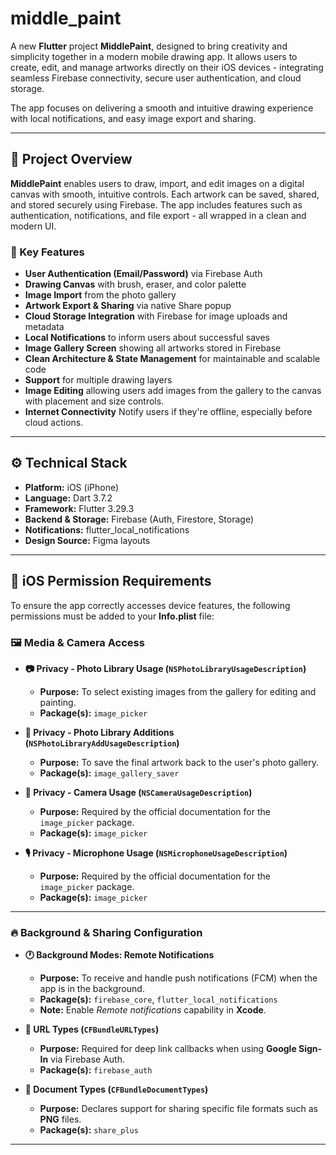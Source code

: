 # middle_paint

A new **Flutter** project  **MiddlePaint**, designed to bring creativity and simplicity together in a modern mobile drawing app. It allows users to create, edit, and manage artworks directly on their iOS devices - integrating seamless Firebase connectivity, secure user authentication, and cloud storage.

The app focuses on delivering a smooth and intuitive drawing experience with  local notifications, and easy image export and sharing.

---

## 🎯 Project Overview

**MiddlePaint** enables users to draw, import, and edit images on a digital canvas with smooth, intuitive controls. Each artwork can be saved, shared, and stored securely using Firebase. The app includes features such as authentication, notifications, and file export - all wrapped in a clean and modern UI.

### 🧩 Key Features

- **User Authentication (Email/Password)** via Firebase Auth
- **Drawing Canvas** with brush, eraser, and color palette
- **Image Import** from the photo gallery
- **Artwork Export & Sharing** via native Share popup
- **Cloud Storage Integration** with Firebase for image uploads and metadata
- **Local Notifications** to inform users about successful saves
- **Image Gallery Screen** showing all artworks stored in Firebase
- **Clean Architecture & State Management** for maintainable and scalable code
- **Support** for multiple drawing layers
- **Image Editing** allowing users add images from the gallery to the canvas with placement and size controls.
- **Internet Connectivity** Notify users if they're offline, especially before cloud actions.

---

## ⚙️ Technical Stack

- **Platform:** iOS (iPhone)
- **Language:** Dart 3.7.2
- **Framework:** Flutter 3.29.3&#x20;
- **Backend & Storage:** Firebase (Auth, Firestore, Storage)
- **Notifications:** flutter\_local\_notifications
- **Design Source:** Figma layouts&#x20;

---

## 📱 iOS Permission Requirements

To ensure the app correctly accesses device features, the following permissions must be added to your **Info.plist** file:

### 🖼️ Media & Camera Access

- **📷 Privacy - Photo Library Usage (********`NSPhotoLibraryUsageDescription`********)**

  - **Purpose:** To select existing images from the gallery for editing and painting.
  - **Package(s):** `image_picker`

- **💾 Privacy - Photo Library Additions (********`NSPhotoLibraryAddUsageDescription`********)**

  - **Purpose:** To save the final artwork back to the user's photo gallery.
  - **Package(s):** `image_gallery_saver`

- **📸 Privacy - Camera Usage (********`NSCameraUsageDescription`********)**

  - **Purpose:** Required by the official documentation for the `image_picker` package.
  - **Package(s):** `image_picker`

- **🎙️ Privacy - Microphone Usage (********`NSMicrophoneUsageDescription`********)**

  - **Purpose:** Required by the official documentation for the `image_picker` package.
  - **Package(s):** `image_picker`

---

### 🔥 Background & Sharing Configuration

- **🕐 Background Modes: Remote Notifications**

  - **Purpose:** To receive and handle push notifications (FCM) when the app is in the background.
  - **Package(s):** `firebase_core`, `flutter_local_notifications`
  - **Note:** Enable *Remote notifications* capability in **Xcode**.

- **🔗 URL Types (********`CFBundleURLTypes`********)**

  - **Purpose:** Required for deep link callbacks when using **Google Sign-In** via Firebase Auth.
  - **Package(s):** `firebase_auth`

- **📄 Document Types (********`CFBundleDocumentTypes`********)**

  - **Purpose:** Declares support for sharing specific file formats such as **PNG** files.
  - **Package(s):** `share_plus`

---


